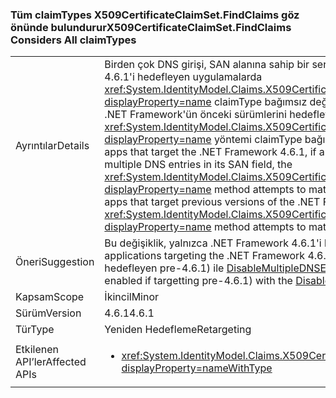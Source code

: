 ### <a name="x509certificateclaimsetfindclaims-considers-all-claimtypes"></a><span data-ttu-id="f9adb-101">Tüm claimTypes X509CertificateClaimSet.FindClaims göz önünde bulundurur</span><span class="sxs-lookup"><span data-stu-id="f9adb-101">X509CertificateClaimSet.FindClaims Considers All claimTypes</span></span>

|   |   |
|---|---|
|<span data-ttu-id="f9adb-102">Ayrıntılar</span><span class="sxs-lookup"><span data-stu-id="f9adb-102">Details</span></span>|<span data-ttu-id="f9adb-103">Birden çok DNS girişi, SAN alanına sahip bir sertifika talep kümesi başlatılan x X509, .NET Framework 4.6.1'i hedefleyen uygulamalarda <xref:System.IdentityModel.Claims.X509CertificateClaimSet.FindClaims(System.String,System.String)?displayProperty=name> claimType bağımsız değişkeniyle tüm DNS girişlerini eşleştirilecek yöntem çalışır. .NET Framework'ün önceki sürümlerini hedefleyen uygulamalar için <xref:System.IdentityModel.Claims.X509CertificateClaimSet.FindClaims(System.String,System.String)?displayProperty=name> yöntemi claimType bağımsız değişkeni yalnızca son DNS girişi ile eşleşen dener.</span><span class="sxs-lookup"><span data-stu-id="f9adb-103">In apps that target the .NET Framework 4.6.1, if an X509 claim set is initialized from a certificate that has multiple DNS entries in its SAN field, the <xref:System.IdentityModel.Claims.X509CertificateClaimSet.FindClaims(System.String,System.String)?displayProperty=name> method attempts to match the claimType argument with all the DNS entries.For apps that target previous versions of the .NET Framework, the <xref:System.IdentityModel.Claims.X509CertificateClaimSet.FindClaims(System.String,System.String)?displayProperty=name> method attempts to match the claimType argument only with the last DNS entry.</span></span>|
|<span data-ttu-id="f9adb-104">Öneri</span><span class="sxs-lookup"><span data-stu-id="f9adb-104">Suggestion</span></span>|<span data-ttu-id="f9adb-105">Bu değişiklik, yalnızca .NET Framework 4.6.1'i hedefleyen uygulamaları etkiler.</span><span class="sxs-lookup"><span data-stu-id="f9adb-105">This change only affects applications targeting the .NET Framework 4.6.1.</span></span> <span data-ttu-id="f9adb-106">Bu değişiklik devre dışı bırakılabilir (veya etkin hedefleyen pre-4.6.1) ile [DisableMultipleDNSEntries](~/docs/framework/migration-guide/mitigation-x509certificateclaimset-findclaims-method.md#mitigation) uyumluluk anahtarı.</span><span class="sxs-lookup"><span data-stu-id="f9adb-106">This change may be disabled (or enabled if targetting pre-4.6.1) with the [DisableMultipleDNSEntries](~/docs/framework/migration-guide/mitigation-x509certificateclaimset-findclaims-method.md#mitigation) compatibility switch.</span></span>|
|<span data-ttu-id="f9adb-107">Kapsam</span><span class="sxs-lookup"><span data-stu-id="f9adb-107">Scope</span></span>|<span data-ttu-id="f9adb-108">İkincil</span><span class="sxs-lookup"><span data-stu-id="f9adb-108">Minor</span></span>|
|<span data-ttu-id="f9adb-109">Sürüm</span><span class="sxs-lookup"><span data-stu-id="f9adb-109">Version</span></span>|<span data-ttu-id="f9adb-110">4.6.1</span><span class="sxs-lookup"><span data-stu-id="f9adb-110">4.6.1</span></span>|
|<span data-ttu-id="f9adb-111">Tür</span><span class="sxs-lookup"><span data-stu-id="f9adb-111">Type</span></span>|<span data-ttu-id="f9adb-112">Yeniden Hedefleme</span><span class="sxs-lookup"><span data-stu-id="f9adb-112">Retargeting</span></span>|
|<span data-ttu-id="f9adb-113">Etkilenen API’ler</span><span class="sxs-lookup"><span data-stu-id="f9adb-113">Affected APIs</span></span>|<ul><li><xref:System.IdentityModel.Claims.X509CertificateClaimSet.FindClaims(System.String,System.String)?displayProperty=nameWithType></li></ul>|

